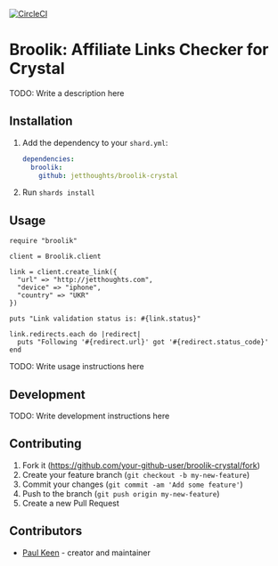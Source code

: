 [![CircleCI](https://circleci.com/gh/jetthoughts/broolik-crystal/tree/master.svg?style=svg)](https://circleci.com/gh/jetthoughts/broolik-crystal/tree/master)

# Broolik: Affiliate Links Checker for Crystal

TODO: Write a description here

## Installation

1. Add the dependency to your `shard.yml`:

   ```yaml
   dependencies:
     broolik:
       github: jetthoughts/broolik-crystal
   ```

2. Run `shards install`

## Usage

```crystal
require "broolik"

client = Broolik.client

link = client.create_link({
  "url" => "http://jetthoughts.com",
  "device" => "iphone",
  "country" => "UKR"
})

puts "Link validation status is: #{link.status}"

link.redirects.each do |redirect|
  puts "Following '#{redirect.url}' got '#{redirect.status_code}'
end
```

TODO: Write usage instructions here

## Development

TODO: Write development instructions here

## Contributing

1. Fork it (<https://github.com/your-github-user/broolik-crystal/fork>)
2. Create your feature branch (`git checkout -b my-new-feature`)
3. Commit your changes (`git commit -am 'Add some feature'`)
4. Push to the branch (`git push origin my-new-feature`)
5. Create a new Pull Request

## Contributors

- [Paul Keen](https://github.com/pftg) - creator and maintainer
